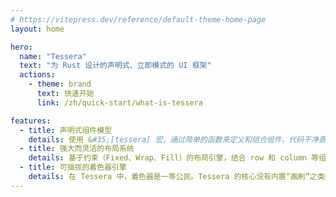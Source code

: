 ```yaml
---
# https://vitepress.dev/reference/default-theme-home-page
layout: home

hero:
  name: "Tessera"
  text: "为 Rust 设计的声明式、立即模式的 UI 框架"
  actions:
    - theme: brand
      text: 快速开始
      link: /zh/quick-start/what-is-tessera

features:
  - title: 声明式组件模型
    details: 使用 &#35;[tessera] 宏，通过简单的函数来定义和组合组件，代码干净直观。
  - title: 强大而灵活的布局系统
    details: 基于约束（Fixed、Wrap、Fill）的布局引擎，结合 row 和 column 等组件（灵感来自 Jetpack Compose），可以轻松实现从简单到复杂的响应式布局。
  - title: 可插拔的着色器引擎
    details: 在 Tessera 中，着色器是一等公民。Tessera 的核心没有内置“画刷”之类的绘图基元。相反，它提供了一个易于使用的 WGPU 渲染/计算管线插件系统，提供了更接近某些游戏引擎的体验。
---
```


